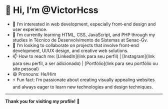 # 👋 Hi, I’m @VictorHcss

- 👀 I’m interested in web development, especially front-end design and user experience.
- 🌱 I’m currently learning HTML, CSS, JavaScript, and PHP through my studies in Técnico de Desenvolvimento de Sistemas at Senac-Gv.
- 💞️ I’m looking to collaborate on projects that involve front-end development, UI/UX design, and creative web solutions.
- 📫 How to reach me: [LinkedIn](link para seu perfil) | [Instagram](link para seu perfil, a ser adicionado) | [Portfólio](link para seu portfólio ou site pessoal)
- 😄 Pronouns: He/Him
- ⚡ Fun fact: I’m passionate about creating visually appealing websites and always eager to learn new technologies and design techniques.

---

**Thank you for visiting my profile!** 🚀
